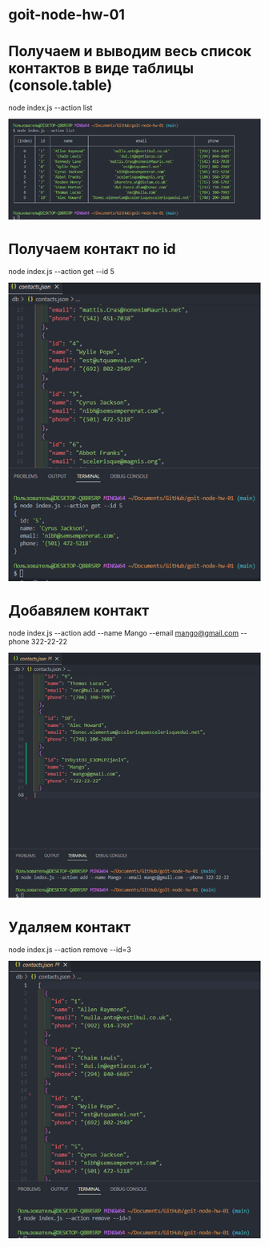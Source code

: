 # goit-node-hw-01

# Получаем и выводим весь список контактов в виде таблицы (console.table)

node index.js --action list

![Image text](https://github.com/Anastasiia-Kazymko/goit-node-hw-01/blob/main/screenshots/1.png)

# Получаем контакт по id

node index.js --action get --id 5

![Image text](https://github.com/Anastasiia-Kazymko/goit-node-hw-01/blob/main/screenshots/2.png)

# Добавялем контакт

node index.js --action add --name Mango --email mango@gmail.com --phone 322-22-22

![Image text](https://github.com/Anastasiia-Kazymko/goit-node-hw-01/blob/main/screenshots/3.png)

# Удаляем контакт

node index.js --action remove --id=3

![Image text](https://github.com/Anastasiia-Kazymko/goit-node-hw-01/blob/main/screenshots/4.png)
